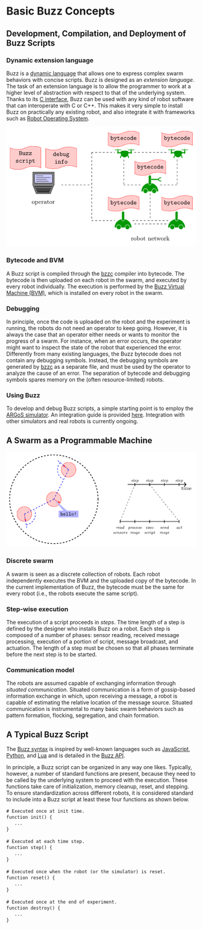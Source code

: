 # Basic Buzz Concepts

## Development, Compilation, and Deployment of Buzz Scripts

### Dynamic extension language
Buzz is a [dynamic language](https://en.wikipedia.org/wiki/Dynamic_programming_language) that allows one to express complex swarm behaviors with concise scripts. Buzz is designed as an *extension language*. The task of an extension language is to allow the programmer to work at a higher level of abstraction with respect to that of the underlying system. Thanks to its [C interface](../integration.md), Buzz can be used with any kind of robot software that can interoperate with C or C++. This makes it very simple to install Buzz on practically any existing robot, and also integrate it with frameworks such as [Robot Operating System](http://www.ros.org/).

![](../diagrams/deployment.png)

### Bytecode and BVM
A Buzz script is compiled through the [bzzc](../toolset.md#bzzc) compiler into bytecode. The bytecode is then uploaded on each robot in the swarm, and executed by every robot individually. The execution is performed by the [Buzz Virtual Machine (BVM)](../concepts/vm.md), which is installed on every robot in the swarm.

### Debugging
In principle, once the code is uploaded on the robot and the experiment is running, the robots do not need an operator to keep going. However, it is always the case that an operator either needs or wants to monitor the progress of a swarm. For instance, when an error occurs, the operator might want to inspect the state of the robot that experienced the error. Differently from many existing languages, the Buzz bytecode does not contain any debugging symbols. Instead, the debugging symbols are generated by [bzzc](../toolset.md#bzzc) as a separate file, and must be used by the operator to analyze the cause of an error. The separation of bytecode and debugging symbols spares memory on the (often resource-limited) robots.

### Using Buzz
To develop and debug Buzz scripts, a simple starting point is to employ the [ARGoS simulator](http://www.argos-sim.info). An integration guide is provided [here](../argos-integration.md). Integration with other simulators and real robots is currently ongoing.

## A Swarm as a Programmable Machine

![](../diagrams/swarmmachine.png)

### Discrete swarm
A swarm is seen as a discrete collection of robots. Each robot independently executes the BVM and the uploaded copy of the bytecode. In the current implementation of Buzz, the bytecode must be the same for every robot (i.e., the robots execute the same script).

### Step-wise execution
The execution of a script proceeds in *steps*. The time length of a step is defined by the designer who installs Buzz on a robot. Each step is composed of a number of phases: sensor reading, received message processing, execution of a portion of script, message broadcast, and actuation. The length of a step must be chosen so that all phases terminate before the next step is to be started.

### Communication model
The robots are assumed capable of exchanging information through *situated communication*. Situated communication is a form of gossip-based information exchange in which, upon receiving a message, a robot is capable of estimating the relative location of the message source. Situated communication is instrumental to many basic swarm behaviors such as pattern formation, flocking, segregation, and chain formation.

## A Typical Buzz Script

The [Buzz syntax](../technical-specifications/syntax.md) is inspired by well-known languages such as [JavaScript](https://www.javascript.com/), [Python](https://www.python.org/), and [Lua](http://www.lua.org/) and is detailed in the [Buzz API](../api.md).

In principle, a Buzz script can be organized in any way one likes. Typically, however, a number of standard functions are present, because they need to be called by the underlying system to proceed with the execution. These functions take care of initialization, memory cleanup, reset, and stepping. To ensure standardization across different robots, it is considered standard to include into a Buzz script at least these four functions as shown below.

```
# Executed once at init time.
function init() {
   ...
}

# Executed at each time step.
function step() {
   ...
}

# Executed once when the robot (or the simulator) is reset.
function reset() {
   ...
}

# Executed once at the end of experiment.
function destroy() {
   ...
}
```
